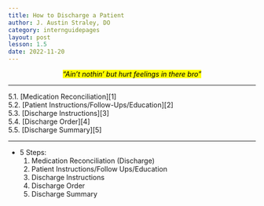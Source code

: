 ```yaml
---
title: How to Discharge a Patient
author: J. Austin Straley, DO
category: internguidepages
layout: post
lesson: 1.5
date: 2022-11-20
---
```


*<center><mark>“Ain’t nothin’ but hurt feelings in there bro”</mark></center>*

<hr>
5.1. [Medication Reconciliation][1]<br>
5.2. [Patient Instructions/Follow-Ups/Education][2]<br>
5.3. [Discharge Instructions][3]<br>
5.4. [Discharge Order][4]<br>
5.5. [Discharge Summary][5]<br>
<hr>

- 5 Steps:
	1. Medication Reconciliation (Discharge)
	2. Patient Instructions/Follow Ups/Education
	3. Discharge Instructions
	4. Discharge Order
    5. Discharge Summary


[1]: /feed/internguidepages/1.5.1-medrec/
[2]: /feed/internguidepages/1.5.2-patient-instructions/
[3]: /feed/internguidepages/1.5.3-discharge-instructions/
[4]: /feed/internguidepages/1.5.4-discharge-order/
[5]: /feed/internguidepages/1.5.5-discharge-summary/
